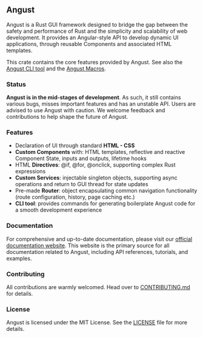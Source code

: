 ## Angust

Angust is a Rust GUI framework designed to bridge the gap between the safety and performance of Rust and the simplicity and scalability of web development. It provides an Angular-style API to develop dynamic UI applications, through reusable Components and associated HTML templates.

This crate contains the core features provided by Angust. See also the [Angust CLI tool](https://crates.io/crates/angust_cli) and the [Angust Macros](https://crates.io/crates/angust_macros).

### Status

**Angust is in the mid-stages of development**. As such, it still contains various bugs, misses important features and has an unstable API. Users are advised to use Angust with caution. We welcome feedback and contributions to help shape the future of Angust.

### Features

* Declaration of UI through standard **HTML - CSS**
* **Custom Components** with: HTML templates, reflective and reactive Component State, inputs and outputs, lifetime hooks
* HTML **Directives**: @if, @for, @onclick, supporting complex Rust expressions
* **Custom Services**: injectable singleton objects, supporting async operations and return to GUI thread for state updates
* Pre-made **Router**: object encapsulating common navigation functionality (route configuration, history, page caching etc.)
* **CLI tool**: provides commands for generating boilerplate Angust code for a smooth development experience

### Documentation

For comprehensive and up-to-date documentation, please visit our [official documentation website](https://TudorOrban.github.io/Angust). This website is the primary source for all documentation related to Angust, including API references, tutorials, and examples.

### Contributing

All contributions are warmly welcomed. Head over to [CONTRIBUTING.md](https://github.com/TudorOrban/Angust/blob/main/CONTRIBUTING.md) for details.

### License

Angust is licensed under the MIT License. See the [LICENSE](https://github.com/TudorOrban/Angust/blob/main/LICENSE.md) file for more details.